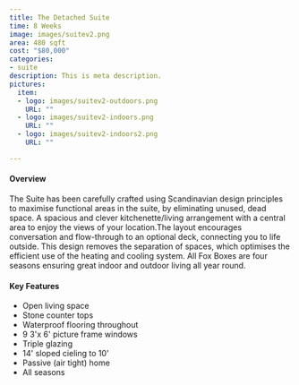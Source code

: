 ```yaml
---
title: The Detached Suite
time: 8 Weeks
image: images/suitev2.png
area: 480 sqft
cost: "$80,000"
categories:
- suite
description: This is meta description.
pictures:
  item:
  - logo: images/suitev2-outdoors.png
    URL: ""
  - logo: images/suitev2-indoors.png
    URL: ""
  - logo: images/suitev2-indoors2.png
    URL: ""

---
```

#### Overview

The Suite has been carefully crafted using Scandinavian design principles to maximise functional areas in the suite, by eliminating unused, dead space. A spacious and clever kitchenette/living arrangement with a central area to enjoy the views of your location.The layout encourages conversation and flow-through to an optional deck, connecting you to life outside. This design removes the separation of spaces, which optimises the efficient use of the heating and cooling system. All Fox Boxes are four seasons ensuring great indoor and outdoor living all year round.

#### Key Features


* Open living space
* Stone counter tops
* Waterproof flooring throughout
* 9 3'x 6' picture frame windows
* Triple glazing
* 14' sloped cieling to 10'
* Passive (air tight) home
* All seasons
